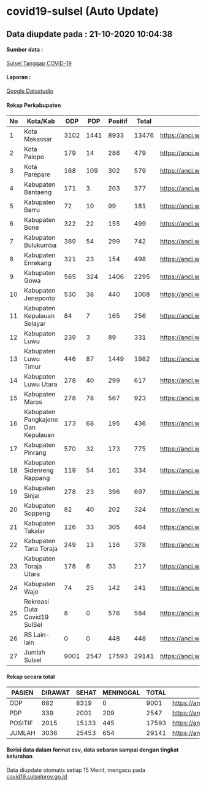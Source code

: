 
# covid19-sulsel (Auto Update)

## Data diupdate pada : 21-10-2020 10:04:38

#### Sumber data :
[Sulsel Tanggap COVID-19](https://covid19.sulselprov.go.id)

#### Laporan :
[Google Datastudio](https://datastudio.google.com/s/jythWGc1j4w)

#### Rekap Perkabupaten 
|No|Kota/Kab|ODP|PDP|Positif|Total|Link|
| --- | --- | --- | --- | --- | --- | --- |
|1|Kota Makassar|3102|1441|8933|13476|https://anci.web.id/cor/kota_makassar|
|2|Kota Palopo|179|14|286|479|https://anci.web.id/cor/kota_palopo|
|3|Kota Parepare|168|109|302|579|https://anci.web.id/cor/kota_parepare|
|4|Kabupaten Bantaeng|171|3|203|377|https://anci.web.id/cor/kabupaten_bantaeng|
|5|Kabupaten Barru|72|10|99|181|https://anci.web.id/cor/kabupaten_barru|
|6|Kabupaten Bone|322|22|155|499|https://anci.web.id/cor/kabupaten_bone|
|7|Kabupaten Bulukumba|389|54|299|742|https://anci.web.id/cor/kabupaten_bulukumba|
|8|Kabupaten Enrekang|321|23|154|498|https://anci.web.id/cor/kabupaten_enrekang|
|9|Kabupaten Gowa|565|324|1406|2295|https://anci.web.id/cor/kabupaten_gowa|
|10|Kabupaten Jeneponto|530|38|440|1008|https://anci.web.id/cor/kabupaten_jeneponto|
|11|Kabupaten Kepulauan Selayar|84|7|165|256|https://anci.web.id/cor/kabupaten_kepulauan_selayar|
|12|Kabupaten Luwu|239|3|89|331|https://anci.web.id/cor/kabupaten_luwu|
|13|Kabupaten Luwu Timur|446|87|1449|1982|https://anci.web.id/cor/kabupaten_luwu_timur|
|14|Kabupaten Luwu Utara|278|40|299|617|https://anci.web.id/cor/kabupaten_luwu_utara|
|15|Kabupaten Maros|278|78|567|923|https://anci.web.id/cor/kabupaten_maros|
|16|Kabupaten Pangkajene Dan Kepulauan|173|68|195|436|https://anci.web.id/cor/kabupaten_pangkajene_dan_kepulauan|
|17|Kabupaten Pinrang|570|32|173|775|https://anci.web.id/cor/kabupaten_pinrang|
|18|Kabupaten Sidenreng Rappang|119|54|161|334|https://anci.web.id/cor/kabupaten_sidenreng_rappang|
|19|Kabupaten Sinjai|278|23|396|697|https://anci.web.id/cor/kabupaten_sinjai|
|20|Kabupaten Soppeng|82|40|202|324|https://anci.web.id/cor/kabupaten_soppeng|
|21|Kabupaten Takalar|126|33|305|464|https://anci.web.id/cor/kabupaten_takalar|
|22|Kabupaten Tana Toraja|249|13|116|378|https://anci.web.id/cor/kabupaten_tana_toraja|
|23|Kabupaten Toraja Utara|178|6|33|217|https://anci.web.id/cor/kabupaten_toraja_utara|
|24|Kabupaten Wajo|74|25|142|241|https://anci.web.id/cor/kabupaten_wajo|
|25|Rekreasi Duta Covid19 SulSel|8|0|576|584|https://anci.web.id/cor/rekreasi_duta_covid19_sulsel|
|26|RS Lain-lain|0|0|448|448|https://anci.web.id/cor/rs_lain-lain|
|27|Jumlah Sulsel|9001|2547|17593|29141|https://anci.web.id/cor/jumlah_sulsel|

#### Rekap secara total

| PASIEN | DIRAWAT | SEHAT | MENINGGAL | TOTAL | LINK |
| ---- | -------- | ---- | ---- |  ---- | ---- |
| ODP | 682 | 8319 | 0 | 9001 | https://anci.web.id/cor/odp_detail.html |
| PDP | 339 | 2001 | 209 | 2547 | https://anci.web.id/cor/pdp_detail.html |
| POSITIF | 2015 | 15133 | 445 | 17593 | https://anci.web.id/cor/positif_detail.html |
| JUMLAH | 3036 | 25453 | 654 | 29141 | https://anci.web.id/cor/jumlah_sulsel/ |

 
#### Berisi data dalam format csv, data sebaran sampai dengan tingkat kelurahan

Data diupdate otomatis setiap 15 Menit, mengacu pada [covid19.sulselprov.go.id](https://covid19.sulselprov.go.id)

